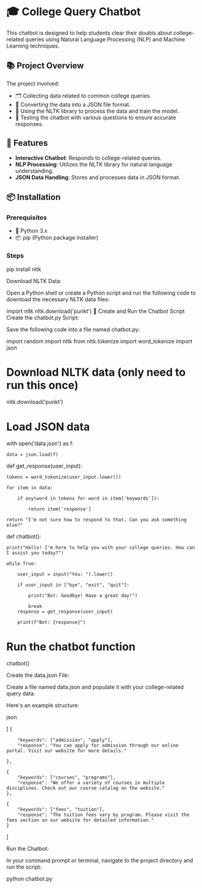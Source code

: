 # 🎓 College Query Chatbot

This chatbot is designed to help students clear their doubts about college-related queries using Natural Language Processing (NLP) and Machine Learning techniques.

## 📚 Project Overview

The project involved:
- 🗂️ Collecting data related to common college queries.
- 📝 Converting the data into a JSON file format.
- 🤖 Using the NLTK library to process the data and train the model.
- 🧪 Testing the chatbot with various questions to ensure accurate responses.

## 🚀 Features

- **Interactive Chatbot**: Responds to college-related queries.
- **NLP Processing**: Utilizes the NLTK library for natural language understanding.
- **JSON Data Handling**: Stores and processes data in JSON format.

## 📦 Installation

### Prerequisites

- 🐍 Python 3.x
- 📦 pip (Python package installer)

### Steps

pip install nltk

Download NLTK Data:

Open a Python shell or create a Python script and run the following code to download the necessary NLTK data files:


import nltk
nltk.download('punkt')
📝 Create and Run the Chatbot Script
Create the chatbot.py Script:

Save the following code into a file named chatbot.py:

import random
import nltk
from nltk.tokenize import word_tokenize
import json

# Download NLTK data (only need to run this once)
nltk.download('punkt')


# Load JSON data
with open('data.json') as f:

    data = json.load(f)
    

def get_response(user_input):

    tokens = word_tokenize(user_input.lower())
    
    for item in data:
    
        if any(word in tokens for word in item['keywords']):
        
            return item['response']
            
    return "I'm not sure how to respond to that. Can you ask something else?"
    

def chatbot():

    print("Hello! I'm here to help you with your college queries. How can I assist you today?")
    
    while True:
    
        user_input = input("You: ").lower()
        
        if user_input in ["bye", "exit", "quit"]:
        
            print("Bot: Goodbye! Have a great day!")
            
            break
        response = get_response(user_input)
        
        print(f"Bot: {response}")
        

# Run the chatbot function

chatbot()

Create the data.json File:

Create a file named data.json and populate it with your college-related query data.

Here's an example structure:

json


[
    {
    
        "keywords": ["admission", "apply"],
        "response": "You can apply for admission through our online portal. Visit our website for more details."
        
    },
    
    {
        "keywords": ["courses", "programs"],
        "response": "We offer a variety of courses in multiple disciplines. Check out our course catalog on the website."
    },
    
    {
        "keywords": ["fees", "tuition"],
        "response": "The tuition fees vary by program. Please visit the fees section on our website for detailed information."
    }
]

Run the Chatbot:

In your command prompt or terminal, navigate to the project directory and run the script:

python chatbot.py
